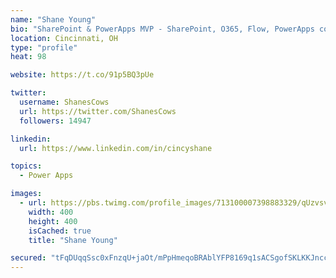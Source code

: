 ```yaml
---
name: "Shane Young"
bio: "SharePoint & PowerApps MVP - SharePoint, O365, Flow, PowerApps consulting? @PowerApps911 | Pure Snark? You found it."
location: Cincinnati, OH
type: "profile"
heat: 98

website: https://t.co/91p5BQ3pUe

twitter:
  username: ShanesCows
  url: https://twitter.com/ShanesCows
  followers: 14947

linkedin:
  url: https://www.linkedin.com/in/cincyshane

topics:
  - Power Apps

images:
  - url: https://pbs.twimg.com/profile_images/713100007398883329/qUzvsvQ3_400x400.jpg
    width: 400
    height: 400
    isCached: true
    title: "Shane Young"

secured: "tFqDUqqSsc0xFnzqU+jaOt/mPpHmeqoBRAblYFP8169q1sACSgofSKLKKJncc6VMr2rlS4xUsXRRtE0Ucq8/gDJVKWpenla4RON2ezfBsNT4mQSRHX8uwk5KnN2fxHOLckO7FkjunLBkI0jIdg+MTVMHADOtQoQ2EpnWwtS4a2LuzSapKNxr79DvQV0ip82HLqD/Qt4oPIXtH47vXfb0pAv4t9AShtTqBKFy0BSNcKtsY6jeiLq2ukIRLRgbFbibjiRAkCS4XoyPkfjLGQgMhAEgnGug1yqhaxzfftRKXK9G4EqQToWZ0M3ly8B6FVm6vT2rKaOn7A9W7LPBoeuP1/GJ6e0QvTxVtqYYPxToBkHND6B873sZL+mnFPSC4yh/z1TpihmwD5s/OkOMDKs9XCSBFdDJcAnfAjSUIZdIVwI=;n4x9bWHXySqEZEQgwHzDxQ=="
---
```


